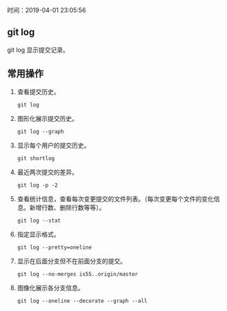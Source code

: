 时间：2019-04-01 23:05:56 

## git log

git log 显示提交记录。 

## 常用操作 

1. 查看提交历史。

    ```
    git log
    ```

2. 图形化展示提交历史。

    ```
    git log --graph
    ```

3. 显示每个用户的提交历史。

    ```
    git shortlog
    ```
    
4. 最近两次提交的差异。

    ```
    git log -p -2
    ```

5. 查看统计信息，查看每次变更提交的文件列表。（每次变更每个文件的变化信息。新增行数、删除行数等等）。

    ```
    git log --stat
    ```

6. 指定显示格式。

    ```
    git log --pretty=oneline
    ```

7. 显示在后面分支但不在前面分支的提交。

    ```
    git log --no-merges is55..origin/master	
    ```

8. 图像化展示各分支信息。

    ```
    git log --oneline --decorate --graph --all
    ```